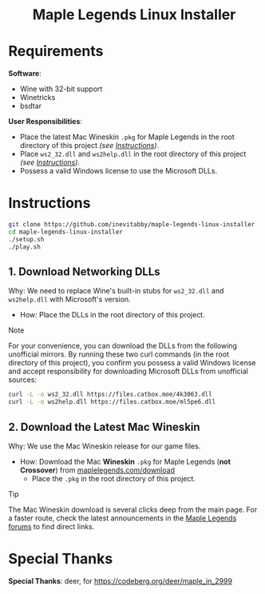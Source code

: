 <div align="center">
	<h1>Maple Legends Linux Installer</h1>
</div>

# Requirements

**Software**:
- Wine with 32-bit support
- Winetricks
- bsdtar

**User Responsibilities**:
- Place the latest Mac Wineskin `.pkg` for Maple Legends in the root directory of this project _(see [Instructions](#instructions))_.
- Place `ws2_32.dll` and `ws2help.dll` in the root directory of this project _(see [Instructions](#instructions))_.
- Possess a valid Windows license to use the Microsoft DLLs.

# Instructions

```bash
git clone https://github.com/inevitabby/maple-legends-linux-installer
cd maple-legends-linux-installer
./setup.sh
./play.sh
```

## 1. **Download Networking DLLs**

Why: We need to replace Wine's built-in stubs for `ws2_32.dll` and `ws2help.dll` with Microsoft's version.
- How: Place the DLLs in the root directory of this project.

> [!NOTE]  
> For your convenience, you can download the DLLs from the following unofficial mirrors. By running these two curl commands (in the root directory of this project), you confirm you possess a valid Windows license and accept responsibility for downloading Microsoft DLLs from unofficial sources:
> 
> ```bash
> curl -L -o ws2_32.dll https://files.catbox.moe/4k3063.dll
> curl -L -o ws2help.dll https://files.catbox.moe/ml5pe6.dll
> ```

## 2. **Download the Latest Mac Wineskin**

Why: We use the Mac Wineskin release for our game files.
- How: Download the Mac **Wineskin** `.pkg` for Maple Legends (**not Crossover**) from [maplelegends.com/download](https://maplelegends.com/download)
  - Place the `.pkg` in the root directory of this project.

> [!TIP]
> The Mac Wineskin download is several clicks deep from the main page. For a faster route, check the latest announcements in the [Maple Legends forums](https://forum.maplelegends.com/index.php?forums/announcements/) to find direct links.

# Special Thanks

**Special Thanks**: deer, for https://codeberg.org/deer/maple_in_2999
